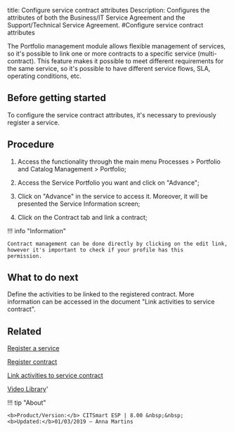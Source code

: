 title: Configure service contract attributes
Description: Configures the attributes of both the Business/IT Service Agreement and the Support/Technical Service Agreement.
#Configure service contract attributes

The Portfolio management module allows flexible management of services, so it's possible to link one or more contracts to a specific service (multi-contract). This feature makes it possible to meet different requirements for the same service, so it's possible to have different service flows, SLA, operating conditions, etc. 

Before getting started
--------------------------

To configure the service contract attributes, it's necessary to previously register a service.

Procedure
-------------

1.  Access the functionality through the main menu Processes \> Portfolio and
    Catalog Management \> Portfolio;

2.  Access the Service Portfolio you want and click on "Advance";

3.  Click on "Advance" in the service to access it. Moreover, it will be
    presented the Service Information screen;

4.  Click on the Contract tab and link a contract;

!!! info "Information"

    Contract management can be done directly by clicking on the edit link, however it's important to check if your profile has this         permission.


What to do next
----------------------

Define the activities to be linked to the registered contract. More information 
can be accessed in the document "Link activities to service contract".

## Related


[Register a service](/en-us/citsmart-esp-8/processes/portfolio-and-catalog/use/register-a-service.html)

[Register contract](/en-us/citsmart-esp-8/processes/portfolio-and-catalog/configuration/register-contract.html)

[Link activities to service contract](/en-us/citsmart-esp-8/processes/portfolio-and-catalog/use/link-activity-to-service-contract.html)


<i class='fa fa-youtube-play  fa-2x' style='color:#97ce17;vertical-align: middle;'> </i> [Video Library](https://www.youtube.com/playlist?list=PLB5qK2uzf2RPsG8HdkE7qEHB39yEI_T8y)'

!!! tip "About"

    <b>Product/Version:</b> CITSmart ESP | 8.00 &nbsp;&nbsp;
    <b>Updated:</b>01/03/2019 – Anna Martins
